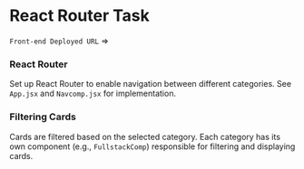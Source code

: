# React Router Task

`Front-end Deployed URL` => 

### React Router
Set up React Router to enable navigation between different categories. See `App.jsx` and `Navcomp.jsx` for implementation.

### Filtering Cards
Cards are filtered based on the selected category. Each category has its own component (e.g., `FullstackComp`) responsible for filtering and displaying cards.